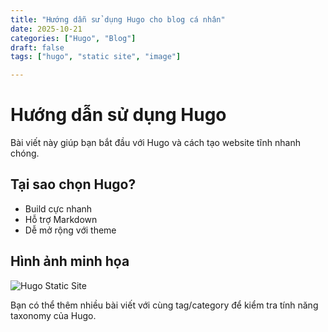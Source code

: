```yaml
---
title: "Hướng dẫn sử dụng Hugo cho blog cá nhân"
date: 2025-10-21
categories: ["Hugo", "Blog"]
draft: false
tags: ["hugo", "static site", "image"]

---
```


# Hướng dẫn sử dụng Hugo

Bài viết này giúp bạn bắt đầu với Hugo và cách tạo website tĩnh nhanh chóng.

## Tại sao chọn Hugo?
- Build cực nhanh
- Hỗ trợ Markdown
- Dễ mở rộng với theme

## Hình ảnh minh họa

![Hugo Static Site](/images/hugo-static.png)

Bạn có thể thêm nhiều bài viết với cùng tag/category để kiểm tra tính năng taxonomy của Hugo.
